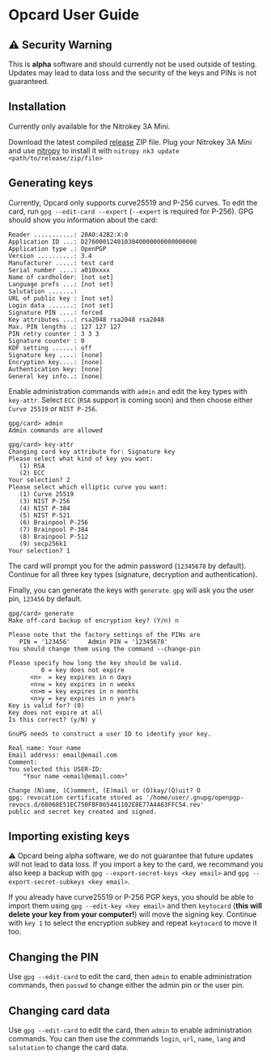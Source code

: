 <!--
Copyright (C) 2022 Nitrokey GmbH
SPDX-License-Identifier: CC0-1.0
-->

Opcard User Guide
=================

## ⚠️ Security Warning

This is **alpha** software and should currently not be used outside of
testing. Updates may lead to data loss and the security of the keys and PINs
is not guaranteed.

## Installation

Currently only available for the Nitrokey 3A Mini.

Download the latest compiled [release](https://github.com/Nitrokey/opcard-rs/releases) ZIP file.
Plug your Nitrokey 3A Mini and use [nitropy](https://docs.nitrokey.com/software/nitropy/) to install it with 
`nitropy nk3 update <path/to/release/zip/file>`

## Generating keys

Currently, Opcard only supports curve25519 and P-256 curves.
To edit the card, run `gpg --edit-card --expert` (`--expert` is required for P-256).
GPG should show you information about the card:

```
Reader ...........: 20A0:42B2:X:0
Application ID ...: D2760001240103040000000000000000
Application type .: OpenPGP
Version ..........: 3.4
Manufacturer .....: test card
Serial number ....: a010xxxx
Name of cardholder: [not set]
Language prefs ...: [not set]
Salutation .......: 
URL of public key : [not set]
Login data .......: [not set]
Signature PIN ....: forced
Key attributes ...: rsa2048 rsa2048 rsa2048
Max. PIN lengths .: 127 127 127
PIN retry counter : 3 3 3
Signature counter : 0
KDF setting ......: off
Signature key ....: [none]
Encryption key....: [none]
Authentication key: [none]
General key info..: [none]  
```

Enable administration commands with `admin` and edit the key types with `key-attr`.
Select `ECC` (`RSA` support is coming soon) and then choose either `Curve 25519` or `NIST P-256`.

```
gpg/card> admin 
Admin commands are allowed

gpg/card> key-attr 
Changing card key attribute for: Signature key
Please select what kind of key you want:
   (1) RSA
   (2) ECC
Your selection? 2
Please select which elliptic curve you want:
   (1) Curve 25519
   (3) NIST P-256
   (4) NIST P-384
   (5) NIST P-521
   (6) Brainpool P-256
   (7) Brainpool P-384
   (8) Brainpool P-512
   (9) secp256k1
Your selection? 1
```

The card will prompt you for the admin password (`12345678` by default).
Continue for all three key types (signature, decryption and authentication).

Finally, you can generate the keys with `generate`. `gpg` will ask you the user pin, `123456` by default.

```
gpg/card> generate 
Make off-card backup of encryption key? (Y/n) n

Please note that the factory settings of the PINs are
   PIN = '123456'     Admin PIN = '12345678'
You should change them using the command --change-pin

Please specify how long the key should be valid.
         0 = key does not expire
      <n>  = key expires in n days
      <n>w = key expires in n weeks
      <n>m = key expires in n months
      <n>y = key expires in n years
Key is valid for? (0) 
Key does not expire at all
Is this correct? (y/N) y

GnuPG needs to construct a user ID to identify your key.

Real name: Your name
Email address: email@email.com
Comment: 
You selected this USER-ID:
    "Your name <email@email.com>"

Change (N)ame, (C)omment, (E)mail or (O)kay/(Q)uit? O
gpg: revocation certificate stored as '/home/user/.gnupg/openpgp-revocs.d/68068E51EC750FBF065441102E8E77A4A63FFC54.rev'
public and secret key created and signed.
```

## Importing existing keys

⚠️ Opcard being alpha software, we do not guarantee that future updates will not lead to data loss. If you import a key to the card, we recommand you also keep a backup with `gpg --export-secret-keys <key email>` and `gpg --export-secret-subkeys <key email>`.


If you already have curve25519 or P-256 PGP keys, you should be able to import them using `gpg --edit-key <key email>` and then `keytocard` (**this will delete your key from your computer!**) will move the signing key.
Continue with `key 1` to select the encryption subkey and repeat `keytocard` to move it too.

## Changing the PIN

Use `gpg --edit-card` to edit the card, then `admin` to enable administration commands, then `passwd` to change either the admin pin or the user pin.

## Changing card data

Use `gpg --edit-card` to edit the card, then `admin` to enable administration commands.
You can then use the commands `login`, `url`, `name`, `lang` and `salutation` to change the card data.